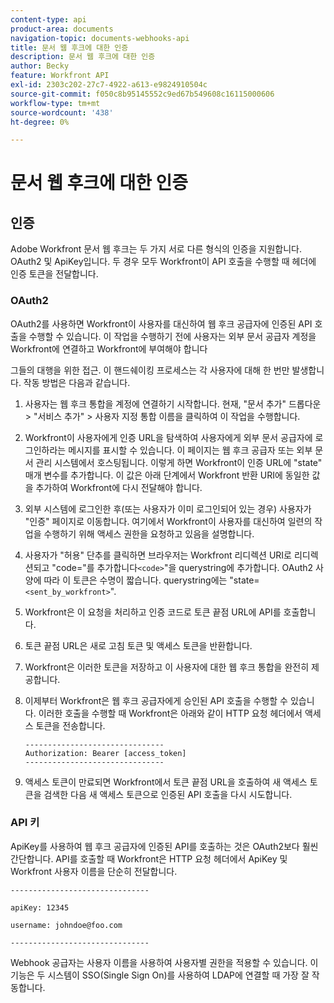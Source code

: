 ```yaml
---
content-type: api
product-area: documents
navigation-topic: documents-webhooks-api
title: 문서 웹 후크에 대한 인증
description: 문서 웹 후크에 대한 인증
author: Becky
feature: Workfront API
exl-id: 2303c202-27c7-4922-a613-e9824910504c
source-git-commit: f050c8b95145552c9ed67b549608c16115000606
workflow-type: tm+mt
source-wordcount: '438'
ht-degree: 0%

---
```


# 문서 웹 후크에 대한 인증

## 인증

Adobe Workfront 문서 웹 후크는 두 가지 서로 다른 형식의 인증을 지원합니다. OAuth2 및 ApiKey입니다. 두 경우 모두 Workfront이 API 호출을 수행할 때 헤더에 인증 토큰을 전달합니다.

### OAuth2

OAuth2를 사용하면 Workfront이 사용자를 대신하여 웹 후크 공급자에 인증된 API 호출을 수행할 수 있습니다. 이 작업을 수행하기 전에 사용자는 외부 문서 공급자 계정을 Workfront에 연결하고 Workfront에 부여해야 합니다

그들의 대행을 위한 접근. 이 핸드쉐이킹 프로세스는 각 사용자에 대해 한 번만 발생합니다. 작동 방법은 다음과 같습니다.

1. 사용자는 웹 후크 통합을 계정에 연결하기 시작합니다. 현재, &quot;문서 추가&quot; 드롭다운 > &quot;서비스 추가&quot; > 사용자 지정 통합 이름을 클릭하여 이 작업을 수행합니다.
1. Workfront이 사용자에게 인증 URL을 탐색하여 사용자에게 외부 문서 공급자에 로그인하라는 메시지를 표시할 수 있습니다. 이 페이지는 웹 후크 공급자 또는 외부 문서 관리 시스템에서 호스팅됩니다. 이렇게 하면 Workfront이 인증 URL에 &quot;state&quot; 매개 변수를 추가합니다. 이 값은 아래 단계에서 Workfront 반환 URI에 동일한 값을 추가하여 Workfront에 다시 전달해야 합니다.
1. 외부 시스템에 로그인한 후(또는 사용자가 이미 로그인되어 있는 경우) 사용자가 &quot;인증&quot; 페이지로 이동합니다. 여기에서 Workfront이 사용자를 대신하여 일련의 작업을 수행하기 위해 액세스 권한을 요청하고 있음을 설명합니다.
1. 사용자가 &quot;허용&quot; 단추를 클릭하면 브라우저는 Workfront 리디렉션 URI로 리디렉션되고 &quot;code=&quot;를 추가합니다`<code>`&quot;을 querystring에 추가합니다. OAuth2 사양에 따라 이 토큰은 수명이 짧습니다. querystring에는 &quot;state=`<sent_by_workfront>`&quot;.
1. Workfront은 이 요청을 처리하고 인증 코드로 토큰 끝점 URL에 API를 호출합니다.
1. 토큰 끝점 URL은 새로 고침 토큰 및 액세스 토큰을 반환합니다.
1. Workfront은 이러한 토큰을 저장하고 이 사용자에 대한 웹 후크 통합을 완전히 제공합니다.
1. 이제부터 Workfront은 웹 후크 공급자에게 승인된 API 호출을 수행할 수 있습니다. 이러한 호출을 수행할 때 Workfront은 아래와 같이 HTTP 요청 헤더에서 액세스 토큰을 전송합니다.

   ```
   -------------------------------  
   Authorization: Bearer [access_token] ­­­­­­­­­­­­­­­­­­­­­­­­­­  
   -------------------------------
   ```

1. 액세스 토큰이 만료되면 Workfront에서 토큰 끝점 URL을 호출하여 새 액세스 토큰을 검색한 다음 새 액세스 토큰으로 인증된 API 호출을 다시 시도합니다.

### API 키

ApiKey를 사용하여 웹 후크 공급자에 인증된 API를 호출하는 것은 OAuth2보다 훨씬 간단합니다. API를 호출할 때 Workfront은 HTTP 요청 헤더에서 ApiKey 및 Workfront 사용자 이름을 단순히 전달합니다. 

```
-------------------------------

apiKey: 12345

username: johndoe@foo.com

-------------------------------
```

Webhook 공급자는 사용자 이름을 사용하여 사용자별 권한을 적용할 수 있습니다. 이 기능은 두 시스템이 SSO(Single Sign On)를 사용하여 LDAP에 연결할 때 가장 잘 작동합니다.

<!--
<div data-mc-conditions="QuicksilverOrClassic.Draft mode">
<h3>Adding Request Headers (optional)</h3>
<p>In addition to using either OAuth2 tokens or an ApiKey for authentication, Workfront can send a predefined set of headers to the webhook provider for every API call. A Workfront admin can setup set this up when&nbsp;registering or editing a Webook Integration, as described in the section above. See Registering a Webhook Integration.</p>
<p>For example, this can be used for Basic Authentication. To do this, the Workfront administrator would add the following Request Header information in the Custom Integration dialog:</p>
<p>&nbsp; &nbsp; &nbsp;Authorization Basic QWxhZGRpbjpvcGVuIHNlc2FtZQ==</p>
<p>where QWxhZGRpbjpvcGVuIHNlc2FtZQ== is a base-64 encoded string of “username:password”. See Basic Authentication . Provided that this added, Workfront will pass this in the HTTP request header, in addition to other request headers:&nbsp;</p>
<p>-------------------------------</p>
<p>apiKey: 12345</p>
<p>username: johndoe@foo.com</p>
<p>Authorization: Basic QWxhZGRpbjpvcGVuIHNlc2FtZQ== ­­­­­­­­­­­­­­­­­­­­­­­­­­</p>
<p>-------------------------------</p>
</div>
-->
